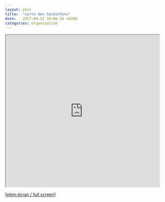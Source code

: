 ```yaml
---
layout: post
title:  "carte des hackathons"
date:   2017-04-12 10:06:26 +0200
categories: organisation
---
```


<iframe src="http://129.194.69.137/map/" width="100%" height="500"></iframe>

<a href="http://129.194.69.137/map/"  target="_blank">[plein écran / full screen]</a>

<!--more-->
